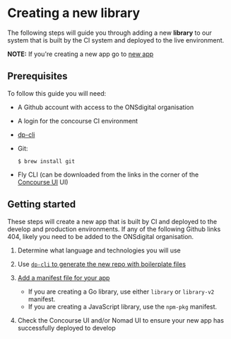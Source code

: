 Creating a new library
======================

The following steps will guide you through adding a new **library** to our system that is built by the CI system and deployed to the live environment.

**NOTE:** If you're creating a new app go to [new app](NEW_APP.md)

Prerequisites
-------------

To follow this guide you will need:

* A Github account with access to the ONSdigital organisation

* A login for the concourse CI environment

* [dp-cli](https://github.com/ONSdigital/dp-cli)

* Git:

  `$ brew install git`

* Fly CLI (can be downloaded from the links in the corner of the [Concourse UI](https://concourse.dp-ci.aws.onsdigital.uk/) UI)

Getting started
---------------

These steps will create a new app that is built by CI and deployed to the develop and production environments. If any of the following Github links 404, likely you need to be added to the ONSdigital organisation.

1. Determine what language and technologies you will use

2. Use [`dp-cli` to generate the new repo with boilerplate files](https://github.com/ONSdigital/dp-cli/tree/master/project_generation/COMPLETE_PROJECT_SETUP.md)

3. [Add a manifest file for your app](https://github.com/ONSdigital/dp-configs/blob/main/manifests/README.md)

   - If you are creating a Go library, use either `library` or `library-v2` manifest.
   - If you are creating a JavaScript library, use the `npm-pkg` manifest.

4. Check the Concourse UI and/or Nomad UI to ensure your new app has successfully deployed to develop
